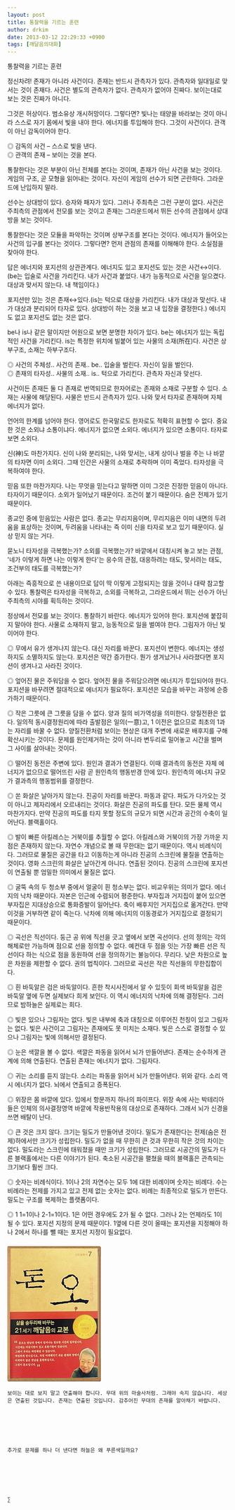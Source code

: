 ```yaml
---
layout: post
title: 통찰력을 기르는 훈련
author: drkim
date: 2013-03-12 22:29:33 +0900
tags: [깨달음의대화]
---
```

통찰력을 기르는 훈련 


  


정신차려! 존재가 아니라 사건이다. 존재는 반드시 관측자가 있다. 관측자와 일대일로 맞서는 것이 존재다. 사건은 별도의 관측자가 없다. 관측자가 없어야 진짜다. 보이는대로 보는 것은 진짜가 아니다. 


  


그것은 허상이다. 범소유상 개시허망이다. 그렇다면? 빛나는 태양을 바라보는 것이 아니라 스스로 자기 몸에서 빛을 내야 한다. 에너지를 투입해야 한다. 그것이 사건이다. 관객이 아닌 감독이어야 한다. 


  


◎ 감독의 사건 – 스스로 빛을 낸다.     
◎ 관객의 존재 – 보이는 것을 본다. 


  


통찰한다는 것은 부분이 아닌 전체를 본다는 것이며, 존재가 아닌 사건을 보는 것이다. 게임의 구조, 곧 모형을 읽어내는 것이다. 자신이 게임의 선수가 되면 곤란하다. 그라운드에 난입하지 말라.


  


선수는 상대방이 있다. 승자와 패자가 있다. 그러나 주최측은 그런 구분이 없다. 사건은 주최측의 관점에서 전모를 보는 것이고 존재는 그라운드에서 뛰든 선수의 관점에서 상대방을 보는 것이다. 


  


통찰한다는 것은 모듈을 파악하는 것이며 상부구조를 본다는 것이다. 에너지가 들어오는 사건의 입구를 본다는 것이다. 그렇다면? 먼저 관점의 존재를 이해해야 한다. 소실점을 찾아야 한다. 


  


답은 에너지와 포지션의 상관관계다. 에너지도 있고 포지션도 있는 것은 사건↔이다.(be는 입술로 사건을 가리킨다. 내가 사건과 붙었다. 내가 능동적으로 사건을 일으켰다. 대상과 맞서지 않는다. 내 책임이다.) 


  


포지션만 있는 것은 존재↔있다.(is는 턱으로 대상을 가리킨다. 내가 대상과 맞선다. 내가 대상과 분리되어 타자로 있다. 상대방이 하는 것을 보고 내 입장을 결정한다.) 에너지도 없고 포지션도 없는 것은 없다. 


  


be나 is나 같은 말이지만 어원으로 보면 분명한 차이가 있다. be는 에너지가 있는 독립적인 사건을 가리킨다. is는 특정한 위치에 빌붙어 있는 사물의 소재(所在)다. 사건은 상부구조, 소재는 하부구조다. 


  


◎ 사건의 주체성.. 사건의 존재.. be.. 입술을 벌린다. 자신이 일을 벌인다.     
◎ 존재의 타자성.. 사물의 소재.. is.. 턱으로 가리킨다. 관측자 자신과 맞선다. 


  


사건이든 존재든 둘 다 존재로 번역되므로 한자어로는 존재와 소재로 구분할 수 있다. 소재는 사물에 해당된다. 사물은 반드시 관측자가 있다. 나와 맞서 타자로 존재하며 자체 에너지가 없다. 


  


언어의 한계를 넘어야 한다. 영어로도 한국말로도 한자로도 적확히 표현할 수 없다. 중요한 것은 소외냐 소통이냐다. 에너지가 없으면 소외다. 에너지가 있으면 소통이다. 타자로 보면 소외다. 


  


신(神)도 마찬가지다. 신이 나와 분리되는, 나와 맞서는, 내게 상이나 벌을 주는 나 바깥의 타자면 이미 소외다. 그때 인간은 사물의 소재로 추락하며 이미 죽었다. 타자성을 극복하여야 한다. 


  


믿음 또한 마찬가지다. 나는 무엇을 믿는다고 말하면 이미 그것은 진정한 믿음이 아니다. 타자이기 때문이다. 소외가 일어났기 때문이다. 조건이 붙기 때문이다. 숨은 전제가 있기 때문이다. 


  


종교인 중에 믿음있는 사람은 없다. 종교는 무리지음이며, 무리지음은 이미 내면의 두려움을 표상하는 것이며, 두려움을 나타내는 즉 이미 신을 타자로 보고 있기 때문이다. 실상 믿지 않는 거다. 


  


묻노니 타자성을 극복했는가? 소외를 극복했는가? 바깥에서 대칭시켜 놓고 보는 관점, '네가 이렇게 하면 나는 이렇게 한다'는 응수의 관점, 대응하려는 태도, 맞서려는 태도, 조건부의 태도를 극복했는가? 


  


아래는 즉흥적으로 쓴 내용이므로 답이 딱 이렇게 고정되지는 않을 것이나 대략 참고할 수 있다. 통찰력은 타자성을 극복하고, 소외를 극복하고, 그라운드에서 뛰는 선수가 아닌 주최측의 시야를 획득하는 것이다. 


  


정상에서 전모를 보는 것이다. 통찰하기 바란다. 에너지가 있어야 한다. 포지션에 붙잡히지 말아야 한다. 사물로 소재하지 말고, 능동적으로 일을 벌여야 한다. 그림자가 아닌 빛이어야 한다. 


  


◎ 무에서 유가 생겨나지 않는다. 대신 자리를 바꾼다. 포지션이 변한다. 에너지는 생성하지도 소멸하지도 않는다. 포지션은 약간 증가한다. 뭔가 생겨났거나 사라졌다면 포지션이 생겨나고 사라진 것이다. 


  


◎ 엎어진 물은 주워담을 수 없다. 엎어진 물을 주워담으려면 에너지가 투입되어야 한다. 포지션을 바꾸려면 절대적으로 에너지가 필요하다. 포지션은 모습을 바꾸는 과정에 순증가하기 때문이다. 


  


◎ 작은 그릇에 큰 그릇을 담을 수 없다. 양과 질의 비가역성을 의미한다. 양질전환은 없다. 일의적 동시결정원리에 따라 출발점은 일의(一意)고, 1 이전은 없으므로 최초의 1과는 자리를 바꿀 수 없다. 양질전환처럼 보이는 현상은 대개 주변에 새로운 배후지를 구해 확산시키는 것이다. 문제를 원인제거하는 것이 아니라 변두리로 밀어놓고 시간을 벌며 그 사이를 살아내는 것이다. 


  


◎ 떨어진 동전은 주변에 있다. 원인과 결과가 연결된다. 이때 결과측의 동전은 자체 에너지가 없으므로 떨어뜨린 사람 곧 원인측의 행동반경 안에 있다. 원인측의 에너지 규모가 결과측의 행동범위를 결정한다. 


  


◎ 쏜 화살은 날아가지 않는다. 진공이 자리를 바꾼다. 파동과 같다. 파도가 다가오는 것이 아니고 제자리에서 오르내리는 것이다. 화살은 진공의 파도를 탄다. 모든 물체 역시 마찬가지다. 만약 진공의 파도를 타지 못할 정도의 규모가 되면 시간과 공간의 수축이 일어난다. 블랙홀이다. 


  


◎ 발이 빠른 아킬레스는 거북이를 추월할 수 없다. 아킬레스와 거북이의 가장 가까운 지점은 존재하지 않는다. 자연수 개념으로 볼 때 무한대는 없기 때문이다. 역시 비례식이다. 그러므로 물질은 공간을 타고 이동하는게 아니라 진공의 스크린에 물질을 연출하는 것이다. 영화 스크린의 화살은 날아간게 아니다. 연출된 것이다. 진공의 스크린에 포지션이 연출될 뿐 엄밀한 의미에서 물질은 없다. 


  


◎ 굴뚝 속의 두 청소부 중에서 얼굴이 흰 청소부는 없다. 비교우위는 의미가 없다. 에너지의 낙차 때문이다. 자본은 인근에 수렴되어 평준한다. 부자집과 거지집이 붙어 있으면 부자집은 지대상승으로 통화증발이 일어난다. 축이 배후지인 거지집으로 옮겨간다. 만약 이것을 거부하면 같이 죽는다. 낙차에 의해 에너지의 이동경로가 거지집으로 결정되기 때문이다. 


  


◎ 곡선은 직선이다. 둥근 공 위에 직선을 긋고 옆에서 보면 곡선이다. 선의 정의는 각의 해체로만 가능하며 점으로 선을 정의할 수 없다. 예컨대 두 점을 잇는 가장 빠른 선은 직선이다 하는 식으로 점을 동원하여 선을 정의하기는 불능이다. 무리다. 낮은 차원으로 높은 차원을 제한할 수 없다. 권의 법칙이다. 그러므로 곡선은 작은 직선들의 무한집합이다. 


  


◎ 흰 바둑알은 검은 바둑알이다. 흔한 착시사진에서 알 수 있듯이 회색 바둑알을 검은 바둑알 옆에 두면 실제보다 희게 보인다. 이 역시 에너지의 낙차에 의해 결정된다. 그러므로 밤하늘은 실제로는 희다. 


  


◎ 빛은 있으나 그림자는 없다. 빛은 내부에 축과 대칭으로 이루어진 천칭이 있고 그림자는 없다. 빛은 사건이고 그림자는 존재에도 못 미치는 소재다. 빛은 스스로 결정할 수 있으나 그림자는 빛에 의해서만 결정된다. 


  


◎ 눈은 색깔을 볼 수 없다. 색깔은 파동을 읽어서 뇌가 만들어낸다. 존재는 순수하게 관계에 의해 연출된다. 연출된 존재는 에너지가 없다. 그림자다. 


  


◎ 귀는 소리를 듣지 않는다. 소리는 파동을 읽어서 뇌가 만들어낸다. 위와 같다. 소리 역시 에너지가 없다. 뇌에서 연출되고 증폭된다. 


  


◎ 위장은 몸 바깥에 있다. 입에서 항문까지 하나의 파이프다. 위장 속에 사는 박테리아들은 인체의 의사결정영역 바깥에 작용반작용의 대상으로 존재하다. 그래서 뇌가 신경을 쓰면 배탈이 난다. 


  


◎ 큰 것은 크지 않다. 크기는 밀도가 만들어낸 것이다. 밀도가 존재한다는 전제(숨은 전제)하에서만 크기가 성립한다. 밀도가 없을 때 무한히 큰 것과 무한히 작은 것의 차이는 없다. 밀도라는 스크린에 태워졌을 때만 크기가 성립한다. 그러므로 시공간의 밀도가 다른 블랙홀에서는 다른 이야기가 된다. 축소된 시공간을 펼쳤을 때의 블랙홀은 관측되는 크기보다 훨씬 크다. 


  


◎ 숫자는 비례식이다. 1이나 2의 자연수는 모두 1에 대한 비례이며 숫자는 비례다. 수는 비례라는 전제를 가지고 있고 전제 없는 숫자는 없다. 비례는 최종적으로 밀도가 만든다. 밀도는 구조를 복제하는 플랫폼이다. 


  


◎ 1 1=1이나 2-1=1이다. 1은 어떤 경우에도 2가 될 수 없다. 그러나 2는 언제라도 1이 될 수 있다. 포지션 지정의 문제 때문이다. 1옆에 다른 것이 올때는 포지션을 지정해야 하나 2에서 하나를 뺄 때는 포지션 지정이 필요없다. 


  




 ###


  





  ![](/files/attach/images/198/727/315/55.JPG) 
  
  
  
  
  
    보이는 대로 보지 말고 연출해야 합니다. 무대 위의 마술사처럼. 그래야 속지 않습니다. 세상은 연출된 것입니다. 존재는 연출된 것입니다. 감추어진 무대의 존재를 알아채기 바랍니다.
  
  
  
  
  
  
    추가로 문제를 하나 더 낸다면 하늘은 왜 푸른색일까요?
  
  
  
  
  
  
    ∑ 
  
  
  
  
  
  
  
  
  
  
  
  
  
  
  
  
  
  
  
  
  
